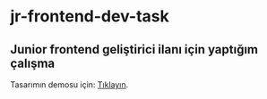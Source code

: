 # jr-frontend-dev-task
Junior frontend geliştirici ilanı için yaptığım çalışma
---
Tasarımın demosu için: [Tıklayın](https://efsanegnyl.github.io/jr-frontend-dev-task/).
